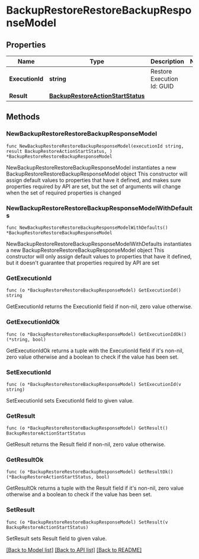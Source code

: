 # BackupRestoreRestoreBackupResponseModel

## Properties

Name | Type | Description | Notes
------------ | ------------- | ------------- | -------------
**ExecutionId** | **string** | Restore Execution Id: GUID | 
**Result** | [**BackupRestoreActionStartStatus**](BackupRestoreActionStartStatus.md) |  | 

## Methods

### NewBackupRestoreRestoreBackupResponseModel

`func NewBackupRestoreRestoreBackupResponseModel(executionId string, result BackupRestoreActionStartStatus, ) *BackupRestoreRestoreBackupResponseModel`

NewBackupRestoreRestoreBackupResponseModel instantiates a new BackupRestoreRestoreBackupResponseModel object
This constructor will assign default values to properties that have it defined,
and makes sure properties required by API are set, but the set of arguments
will change when the set of required properties is changed

### NewBackupRestoreRestoreBackupResponseModelWithDefaults

`func NewBackupRestoreRestoreBackupResponseModelWithDefaults() *BackupRestoreRestoreBackupResponseModel`

NewBackupRestoreRestoreBackupResponseModelWithDefaults instantiates a new BackupRestoreRestoreBackupResponseModel object
This constructor will only assign default values to properties that have it defined,
but it doesn't guarantee that properties required by API are set

### GetExecutionId

`func (o *BackupRestoreRestoreBackupResponseModel) GetExecutionId() string`

GetExecutionId returns the ExecutionId field if non-nil, zero value otherwise.

### GetExecutionIdOk

`func (o *BackupRestoreRestoreBackupResponseModel) GetExecutionIdOk() (*string, bool)`

GetExecutionIdOk returns a tuple with the ExecutionId field if it's non-nil, zero value otherwise
and a boolean to check if the value has been set.

### SetExecutionId

`func (o *BackupRestoreRestoreBackupResponseModel) SetExecutionId(v string)`

SetExecutionId sets ExecutionId field to given value.


### GetResult

`func (o *BackupRestoreRestoreBackupResponseModel) GetResult() BackupRestoreActionStartStatus`

GetResult returns the Result field if non-nil, zero value otherwise.

### GetResultOk

`func (o *BackupRestoreRestoreBackupResponseModel) GetResultOk() (*BackupRestoreActionStartStatus, bool)`

GetResultOk returns a tuple with the Result field if it's non-nil, zero value otherwise
and a boolean to check if the value has been set.

### SetResult

`func (o *BackupRestoreRestoreBackupResponseModel) SetResult(v BackupRestoreActionStartStatus)`

SetResult sets Result field to given value.



[[Back to Model list]](../README.md#documentation-for-models) [[Back to API list]](../README.md#documentation-for-api-endpoints) [[Back to README]](../README.md)


